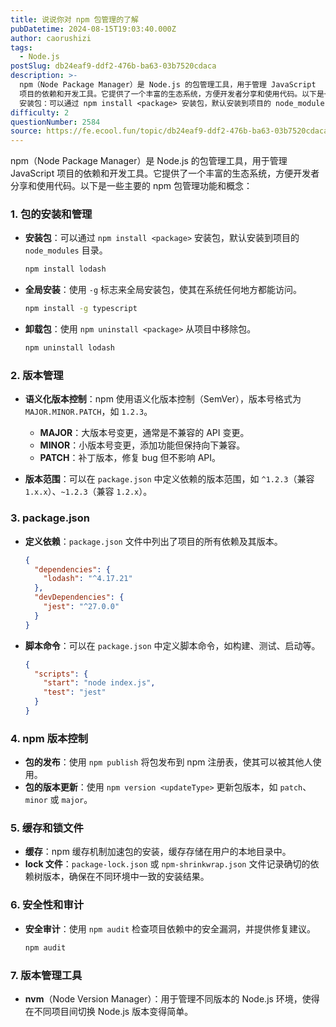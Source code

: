 ```yaml
---
title: 说说你对 npm 包管理的了解
pubDatetime: 2024-08-15T19:03:40.000Z
author: caorushizi
tags:
  - Node.js
postSlug: db24eaf9-ddf2-476b-ba63-03b7520cdaca
description: >-
  npm（Node Package Manager）是 Node.js 的包管理工具，用于管理 JavaScript
  项目的依赖和开发工具。它提供了一个丰富的生态系统，方便开发者分享和使用代码。以下是一些主要的 npm 包管理功能和概念： 1. 包的安装和管理
  安装包：可以通过 npm install <package> 安装包，默认安装到项目的 node_modules 目录。 npm insta
difficulty: 2
questionNumber: 2584
source: https://fe.ecool.fun/topic/db24eaf9-ddf2-476b-ba63-03b7520cdaca
---
```


npm（Node Package Manager）是 Node.js 的包管理工具，用于管理 JavaScript 项目的依赖和开发工具。它提供了一个丰富的生态系统，方便开发者分享和使用代码。以下是一些主要的 npm 包管理功能和概念：

### **1. 包的安装和管理**

- **安装包**：可以通过 `npm install <package>` 安装包，默认安装到项目的 `node_modules` 目录。

  ```bash
  npm install lodash
  ```

- **全局安装**：使用 `-g` 标志来全局安装包，使其在系统任何地方都能访问。

  ```bash
  npm install -g typescript
  ```

- **卸载包**：使用 `npm uninstall <package>` 从项目中移除包。
  ```bash
  npm uninstall lodash
  ```

### **2. 版本管理**

- **语义化版本控制**：npm 使用语义化版本控制（SemVer），版本号格式为 `MAJOR.MINOR.PATCH`，如 `1.2.3`。

  - **MAJOR**：大版本号变更，通常是不兼容的 API 变更。
  - **MINOR**：小版本号变更，添加功能但保持向下兼容。
  - **PATCH**：补丁版本，修复 bug 但不影响 API。

- **版本范围**：可以在 `package.json` 中定义依赖的版本范围，如 `^1.2.3`（兼容 `1.x.x`）、`~1.2.3`（兼容 `1.2.x`）。

### **3. package.json**

- **定义依赖**：`package.json` 文件中列出了项目的所有依赖及其版本。

  ```json
  {
    "dependencies": {
      "lodash": "^4.17.21"
    },
    "devDependencies": {
      "jest": "^27.0.0"
    }
  }
  ```

- **脚本命令**：可以在 `package.json` 中定义脚本命令，如构建、测试、启动等。
  ```json
  {
    "scripts": {
      "start": "node index.js",
      "test": "jest"
    }
  }
  ```

### **4. npm 版本控制**

- **包的发布**：使用 `npm publish` 将包发布到 npm 注册表，使其可以被其他人使用。
- **包的版本更新**：使用 `npm version <updateType>` 更新包版本，如 `patch`、`minor` 或 `major`。

### **5. 缓存和锁文件**

- **缓存**：npm 缓存机制加速包的安装，缓存存储在用户的本地目录中。
- **lock 文件**：`package-lock.json` 或 `npm-shrinkwrap.json` 文件记录确切的依赖树版本，确保在不同环境中一致的安装结果。

### **6. 安全性和审计**

- **安全审计**：使用 `npm audit` 检查项目依赖中的安全漏洞，并提供修复建议。
  ```bash
  npm audit
  ```

### **7. 版本管理工具**

- **nvm**（Node Version Manager）：用于管理不同版本的 Node.js 环境，使得在不同项目间切换 Node.js 版本变得简单。
